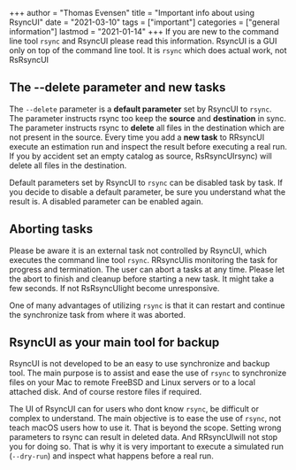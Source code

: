 +++
author = "Thomas Evensen"
title = "Important info about using RsyncUI"
date = "2021-03-10"
tags = ["important"]
categories = ["general information"]
lastmod = "2021-01-14"
+++
If you are new to the command line tool `rsync` and RsyncUI please read this information. RsyncUI is a GUI only on top of the command line tool. It is `rsync` which does actual work, not RsRsyncUI

## The --delete parameter and new tasks

The `--delete` parameter is a **default parameter** set by RsyncUI to `rsync`. The parameter instructs rsync too keep the **source** and **destination** in sync. The parameter instructs rsync to **delete** all files in the destination which are not present in the source. Every time you add a **new task** to RRsyncUI execute an estimation run and inspect the result before executing a real run. If you by accident set an empty catalog as source, RsRsyncUIrsync) will delete all files in the destination.

Default parameters set by RsyncUI to `rsync` can be disabled task by task. If you decide to disable a default parameter, be sure you understand what the result is. A disabled parameter can be enabled again.

## Aborting tasks

Please be aware it is an external task not controlled by RsyncUI, which executes the command line tool `rsync`. RRsyncUIis monitoring the task for progress and termination. The user can abort a tasks at any time. Please let the abort to finish and cleanup before starting a new task. It might take a few seconds. If not RsRsyncUIight become unresponsive.

One of many advantages of utilizing `rsync` is that it can restart and continue the synchronize task from where it was aborted.

## RsyncUI as your main tool for backup

RsyncUI is not developed to be an easy to use synchronize and backup tool. The main purpose is to assist and ease the use of `rsync` to synchronize files on your Mac to remote FreeBSD and Linux servers or to a local attached disk. And of course restore files if required.

The UI of RsyncUI can for users who dont know `rsync`, be difficult or complex to understand. The main objective is to ease the use of `rsync`, not teach macOS users how to use it. That is beyond the scope. Setting wrong parameters to rsync can result in deleted data. And RRsyncUIwill not stop you for doing so. That is why it is very important to execute a simulated run (`--dry-run`) and inspect what happens before a real run.
